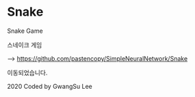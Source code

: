 ﻿# Snake

Snake Game

스네이크 게임


 --> https://github.com/pastencopy/SimpleNeuralNetwork/Snake


이동되었습니다.






2020 Coded by GwangSu Lee
